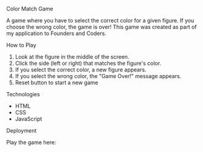 Color Match Game

A game where you have to select the correct color for a given figure. If you choose the wrong color, the game is over!
This game was created as part of my application to Founders and Coders.  

How to Play

1. Look at the figure in the middle of the screen.
2. Click the side (left or right) that matches the figure's color.
3. If you select the correct color, a new figure appears.
4. If you select the wrong color, the "Game Over!" message appears.
5. Reset button to start a new game

 Technologies

- HTML
- CSS
- JavaScript

Deployment

Play the game here: 
